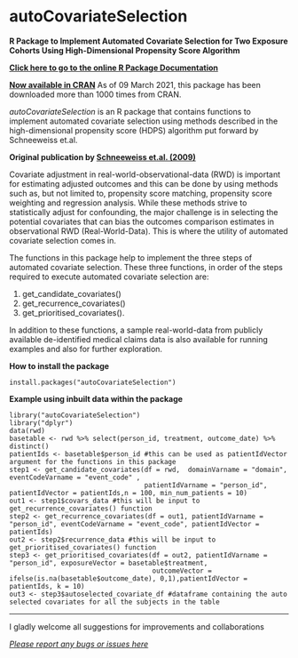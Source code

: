 # autoCovariateSelection
**R Package to Implement Automated Covariate Selection for Two Exposure Cohorts Using High-Dimensional Propensity Score Algorithm**

[**Click here to go to the online R Package Documentation**](https://technoslerphile.github.io/autoCovariateSelection/index.html)

[**Now available in CRAN**](https://cran.r-project.org/web/packages/autoCovariateSelection/index.html)
As of 09 March 2021, this package has been downloaded more than 1000 times from CRAN.

*autoCovariateSelection* is an R package that contains functions to implement automated covariate selection using methods described in the high-dimensional propensity score (HDPS) algorithm put forward by Schneeweiss et.al. 

**Original publication by [Schneeweiss et.al. (2009)](https://www.ncbi.nlm.nih.gov/pmc/articles/PMC3077219/)**

Covariate adjustment in real-world-observational-data (RWD) is important for estimating adjusted outcomes and this can be done by using methods such as, but not limited to, propensity score matching, propensity score weighting and regression analysis. While these methods strive to statistically adjust for confounding, the major challenge is in selecting the potential covariates that can bias the outcomes comparison estimates in observational RWD (Real-World-Data). This is where the utility of automated covariate selection comes in. 

The functions in this package help to implement the three steps of automated covariate selection. These three functions, in order of the steps required to execute automated covariate selection are:
1. get_candidate_covariates() 
2. get_recurrence_covariates()
3. get_prioritised_covariates(). 

In addition to these functions, a sample real-world-data from publicly available de-identified medical claims data is also available for running examples and also for further exploration. 

**How to install the package**
```
install.packages("autoCovariateSelection")
```
**Example using inbuilt data within the package**
```
library("autoCovariateSelection")
library("dplyr")
data(rwd)
basetable <- rwd %>% select(person_id, treatment, outcome_date) %>% distinct()
patientIds <- basetable$person_id #this can be used as patientIdVector argument for the functions in this package
step1 <- get_candidate_covariates(df = rwd,  domainVarname = "domain", eventCodeVarname = "event_code" ,
                                  patientIdVarname = "person_id", patientIdVector = patientIds,n = 100, min_num_patients = 10)
out1 <- step1$covars_data #this will be input to get_recurrence_covariates() function
step2 <- get_recurrence_covariates(df = out1, patientIdVarname = "person_id", eventCodeVarname = "event_code", patientIdVector = patientIds)
out2 <- step2$recurrence_data #this will be input to get_prioritised_covariates() function
step3 <- get_prioritised_covariates(df = out2, patientIdVarname = "person_id", exposureVector = basetable$treatment,
                                    outcomeVector = ifelse(is.na(basetable$outcome_date), 0,1),patientIdVector = patientIds, k = 10)
out3 <- step3$autoselected_covariate_df #dataframe containing the auto selected covariates for all the subjects in the table  
```
--------------------------------------------------------------------------------------------------------
I gladly welcome all suggestions for improvements and collaborations

[*Please report any bugs or issues here*](https://github.com/technOslerphile/autoCovariateSelection/issues)
